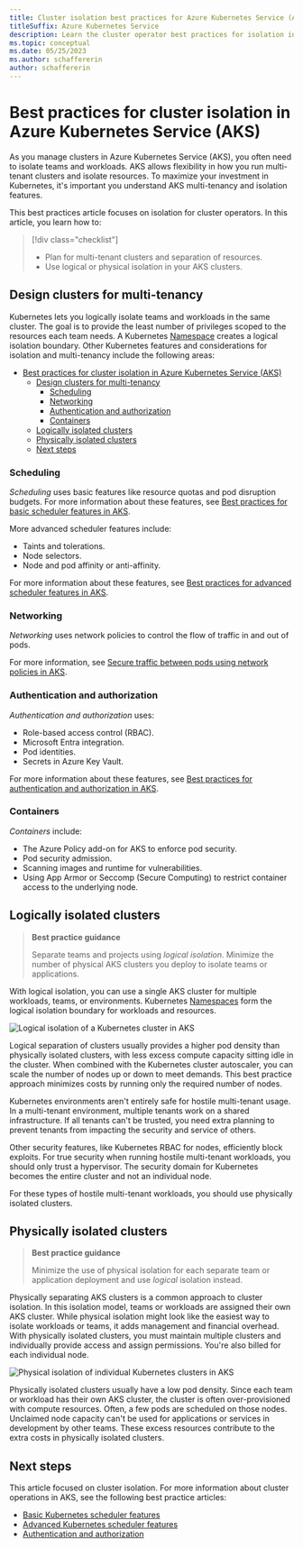 ```yaml
---
title: Cluster isolation best practices for Azure Kubernetes Service (AKS) 
titleSuffix: Azure Kubernetes Service
description: Learn the cluster operator best practices for isolation in Azure Kubernetes Service (AKS).
ms.topic: conceptual
ms.date: 05/25/2023
ms.author: schaffererin
author: schaffererin
---
```


# Best practices for cluster isolation in Azure Kubernetes Service (AKS)

As you manage clusters in Azure Kubernetes Service (AKS), you often need to isolate teams and workloads. AKS allows flexibility in how you run multi-tenant clusters and isolate resources. To maximize your investment in Kubernetes, it's important you understand AKS multi-tenancy and isolation features.

This best practices article focuses on isolation for cluster operators. In this article, you learn how to:

> [!div class="checklist"]
>
> * Plan for multi-tenant clusters and separation of resources.
> * Use logical or physical isolation in your AKS clusters.

## Design clusters for multi-tenancy

Kubernetes lets you logically isolate teams and workloads in the same cluster. The goal is to provide the least number of privileges scoped to the resources each team needs. A Kubernetes [Namespace][k8s-namespaces] creates a logical isolation boundary. Other Kubernetes features and considerations for isolation and multi-tenancy include the following areas:

- [Best practices for cluster isolation in Azure Kubernetes Service (AKS)](#best-practices-for-cluster-isolation-in-azure-kubernetes-service-aks)
  - [Design clusters for multi-tenancy](#design-clusters-for-multi-tenancy)
    - [Scheduling](#scheduling)
    - [Networking](#networking)
    - [Authentication and authorization](#authentication-and-authorization)
    - [Containers](#containers)
  - [Logically isolated clusters](#logically-isolated-clusters)
  - [Physically isolated clusters](#physically-isolated-clusters)
  - [Next steps](#next-steps)

### Scheduling

*Scheduling* uses basic features like resource quotas and pod disruption budgets. For more information about these features, see [Best practices for basic scheduler features in AKS][aks-best-practices-scheduler].

More advanced scheduler features include:

* Taints and tolerations.
* Node selectors.
* Node and pod affinity or anti-affinity.

For more information about these features, see [Best practices for advanced scheduler features in AKS][aks-best-practices-advanced-scheduler].

### Networking

*Networking* uses network policies to control the flow of traffic in and out of pods.

For more information, see [Secure traffic between pods using network policies in AKS](./use-network-policies.md).

### Authentication and authorization

*Authentication and authorization* uses:

* Role-based access control (RBAC).
* Microsoft Entra integration.
* Pod identities.
* Secrets in Azure Key Vault.

For more information about these features, see [Best practices for authentication and authorization in AKS][aks-best-practices-identity].

### Containers

*Containers* include:

* The Azure Policy add-on for AKS to enforce pod security.
* Pod security admission.
* Scanning images and runtime for vulnerabilities.
* Using App Armor or Seccomp (Secure Computing) to restrict container access to the underlying node.

## Logically isolated clusters

> **Best practice guidance**
>
> Separate teams and projects using *logical isolation*. Minimize the number of physical AKS clusters you deploy to isolate teams or applications.

With logical isolation, you can use a single AKS cluster for multiple workloads, teams, or environments. Kubernetes [Namespaces][k8s-namespaces] form the logical isolation boundary for workloads and resources.

![Logical isolation of a Kubernetes cluster in AKS](media/operator-best-practices-cluster-isolation/logical-isolation.png)

Logical separation of clusters usually provides a higher pod density than physically isolated clusters, with less excess compute capacity sitting idle in the cluster. When combined with the Kubernetes cluster autoscaler, you can scale the number of nodes up or down to meet demands. This best practice approach minimizes costs by running only the required number of nodes.

Kubernetes environments aren't entirely safe for hostile multi-tenant usage. In a multi-tenant environment, multiple tenants work on a shared infrastructure. If all tenants can't be trusted, you need extra planning to prevent tenants from impacting the security and service of others.

Other security features, like Kubernetes RBAC for nodes, efficiently block exploits. For true security when running hostile multi-tenant workloads, you should only trust a hypervisor. The security domain for Kubernetes becomes the entire cluster and not an individual node.

For these types of hostile multi-tenant workloads, you should use physically isolated clusters.

## Physically isolated clusters

> **Best practice guidance**
>
> Minimize the use of physical isolation for each separate team or application deployment and use *logical* isolation instead.

Physically separating AKS clusters is a common approach to cluster isolation. In this isolation model, teams or workloads are assigned their own AKS cluster. While physical isolation might look like the easiest way to isolate workloads or teams, it adds management and financial overhead. With physically isolated clusters, you must maintain multiple clusters and individually provide access and assign permissions. You're also billed for each individual node.

![Physical isolation of individual Kubernetes clusters in AKS](media/operator-best-practices-cluster-isolation/physical-isolation.png)

Physically isolated clusters usually have a low pod density. Since each team or workload has their own AKS cluster, the cluster is often over-provisioned with compute resources. Often, a few pods are scheduled on those nodes. Unclaimed node capacity can't be used for applications or services in development by other teams. These excess resources contribute to the extra costs in physically isolated clusters.

## Next steps

This article focused on cluster isolation. For more information about cluster operations in AKS, see the following best practice articles:

* [Basic Kubernetes scheduler features][aks-best-practices-scheduler]
* [Advanced Kubernetes scheduler features][aks-best-practices-advanced-scheduler]
* [Authentication and authorization][aks-best-practices-identity]

<!-- EXTERNAL LINKS -->

<!-- INTERNAL LINKS -->
[k8s-namespaces]: concepts-clusters-workloads.md#namespaces
[aks-best-practices-scheduler]: operator-best-practices-scheduler.md
[aks-best-practices-advanced-scheduler]: operator-best-practices-advanced-scheduler.md
[aks-best-practices-identity]: operator-best-practices-identity.md

